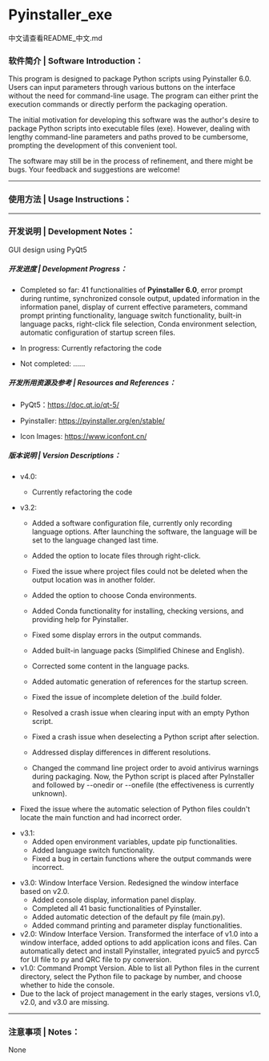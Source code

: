 # Pyinstaller_exe

中文请查看README_中文.md



### 软件简介  |  Software Introduction：

This program is designed to package Python scripts using Pyinstaller 6.0. Users can input parameters through various buttons on the interface without the need for command-line usage. The program can either print the execution commands or directly perform the packaging operation.

The initial motivation for developing this software was the author's desire to package Python scripts into executable files (exe). However, dealing with lengthy command-line parameters and paths proved to be cumbersome, prompting the development of this convenient tool.

The software may still be in the process of refinement, and there might be bugs. Your feedback and suggestions are welcome!


----

### 使用方法  |  Usage **Instructions**：








----

### 开发说明   |   Development Notes：

GUI design using PyQt5

##### 开发进度   |   Development Progress：

* Completed so far: 41 functionalities of **Pyinstaller 6.0**, error prompt during runtime, synchronized console output, updated information in the information panel, display of current effective parameters, command prompt printing functionality, language switch functionality, built-in language packs, right-click file selection, Conda environment selection, automatic configuration of startup screen files.

* In progress: Currently refactoring the code
* Not completed: ......

##### 开发所用资源及参考   |   Resources and References：

* PyQt5：https://doc.qt.io/qt-5/

* Pyinstaller: https://pyinstaller.org/en/stable/
* Icon Images: https://www.iconfont.cn/

##### 版本说明   |   Version Descriptions：

* v4.0:
  * Currently refactoring the code

* v3.2:
  * Added a software configuration file, currently only recording language options. After launching the software, the language will be set to the language changed last time.
  
  * Added the option to locate files through right-click.
  
  * Fixed the issue where project files could not be deleted when the output location was in another folder.
  * Added the option to choose Conda environments.
  * Added Conda functionality for installing, checking versions, and providing help for Pyinstaller.
  * Fixed some display errors in the output commands.
  
  * Added built-in language packs (Simplified Chinese and English).
  
  * Corrected some content in the language packs.
  
  * Added automatic generation of references for the startup screen.
  
  * Fixed the issue of incomplete deletion of the .build folder.
  
  * Resolved a crash issue when clearing input with an empty Python script.
  
  * Fixed a crash issue when deselecting a Python script after selection.
  
  * Addressed display differences in different resolutions.
  
  * Changed the command line project order to avoid antivirus warnings during packaging. Now, the Python script is placed after PyInstaller and followed by --onedir or --onefile (the effectiveness is currently unknown).
  

- Fixed the issue where the automatic selection of Python files couldn't locate the main function and had incorrect order.


* v3.1:
  * Added open environment variables, update pip functionalities.
  * Added language switch functionality.
  * Fixed a bug in certain functions where the output commands were incorrect.

- v3.0: Window Interface Version. Redesigned the window interface based on v2.0.
  - Added console display, information panel display.
  - Completed all 41 basic functionalities of Pyinstaller.
  - Added automatic detection of the default py file (main.py).
  - Added command printing and parameter display functionalities.
- v2.0: Window Interface Version. Transformed the interface of v1.0 into a window interface, added options to add application icons and files. Can automatically detect and install Pyinstaller, integrated pyuic5 and pyrcc5 for UI file to py and QRC file to py conversion.
- v1.0: Command Prompt Version. Able to list all Python files in the current directory, select the Python file to package by number, and choose whether to hide the console.
- Due to the lack of project management in the early stages, versions v1.0, v2.0, and v3.0 are missing.

----

### 注意事项   |   Notes：

None
